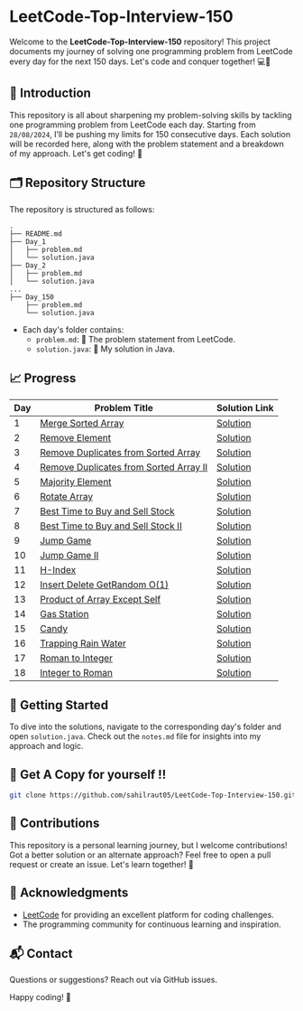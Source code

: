 # LeetCode-Top-Interview-150

<!-- ![LeetCode-Top-Interview-150](https://github.com/user-attachments/assets/ead9f6ea-047f-4260-855a-6a83290552d8) -->


Welcome to the **LeetCode-Top-Interview-150** repository! This project documents my journey of solving one programming problem from LeetCode every day for the next 150 days. Let's code and conquer together! 💻💪

## 🌟 Introduction

This repository is all about sharpening my problem-solving skills by tackling one programming problem from LeetCode each day. Starting from `28/08/2024`, I’ll be pushing my limits for 150 consecutive days. Each solution will be recorded here, along with the problem statement and a breakdown of my approach. Let's get coding! 🚀

## 🗂️ Repository Structure

The repository is structured as follows:

```
.
├── README.md
├── Day_1
│   ├── problem.md
│   └── solution.java
├── Day_2
│   ├── problem.md
│   └── solution.java
...
├── Day_150
    ├── problem.md
    └── solution.java
```

- Each day's folder contains:
    - `problem.md`: 📜 The problem statement from LeetCode.
    - `solution.java`: 💾 My solution in Java.

## 📈 Progress


| Day | Problem Title | Solution Link |
|-----|---------------|---------------|
| 1 | [Merge Sorted Array](001.LeetCode@88_Merge_Sorted_Array/001.LeetCode@88_Merge_Sorted_Array.md) | [Solution](001.LeetCode@88_Merge_Sorted_Array/001.LeetCode@88_Merge_Sorted_Array.java) |
| 2 | [Remove Element](002.LeetCode@27_Remove_Element/002.LeetCode@27_Remove_Element.md) | [Solution](002.LeetCode@27_Remove_Element/002.LeetCode@27_Remove_Element.java) |
| 3 | [Remove Duplicates from Sorted Array](003.LeetCode@26_Remove_Duplicates_from_Sorted_Array/003.LeetCode@26_Remove_Duplicates_from_Sorted_Array.md) | [Solution](003.LeetCode@26_Remove_Duplicates_from_Sorted_Array/003.LeetCode@26_Remove_Duplicates_from_Sorted_Array.java) |
| 4 | [Remove Duplicates from Sorted Array II](004.LeetCode@80_Remove_Duplicates_from_Sorted_Array_II/004.LeetCode@80_Remove_Duplicates_from_Sorted_Array_II.md) | [Solution](004.LeetCode@80_Remove_Duplicates_from_Sorted_Array_II/004.LeetCode@80_Remove_Duplicates_from_Sorted_Array_II.java) |
| 5 | [Majority Element](005.LeetCode@169_Majority_Element/005.LeetCode@169_Majority_Element.md) | [Solution](005.LeetCode@169_Majority_Element/005.LeetCode@169_Majority_Element.java) |
| 6 | [Rotate Array](006.LeetCode@189_Rotate_Array/006.LeetCode@189_Rotate_Array.md) | [Solution](006.LeetCode@189_Rotate_Array/006.LeetCode@189_Rotate_Array.java) |
| 7 | [Best Time to Buy and Sell Stock](007.LeetCode@121_Best_Time_to_Buy_and_Sell_Stock/007.LeetCode@121_Best_Time_to_Buy_and_Sell_Stock.md) | [Solution](007.LeetCode@121_Best_Time_to_Buy_and_Sell_Stock/007.LeetCode@121_Best_Time_to_Buy_and_Sell_Stock.java) |
| 8 | [Best Time to Buy and Sell Stock II](008.LeetCode@122_Best_Time_to_Buy_and_Sell_Stock_II/008.LeetCode@122_Best_Time_to_Buy_and_Sell_Stock_II.md) | [Solution](008.LeetCode@122_Best_Time_to_Buy_and_Sell_Stock_II/008.LeetCode@122_Best_Time_to_Buy_and_Sell_Stock_II.java) |
| 9 | [Jump Game](009.LeetCode@55_Jump_Game/009.LeetCode@55_Jump_Game.md) | [Solution](009.LeetCode@55_Jump_Game/009.LeetCode@55_Jump_Game.java) |
| 10 | [Jump Game II](010.LeetCode@45_Jump_Game_II/010.LeetCode@45_Jump_Game_II.md) | [Solution](010.LeetCode@45_Jump_Game_II/010.LeetCode@45_Jump_Game_II.java) |
| 11 | [H-Index](011.LeetCode@274_H-Index/011.LeetCode@274_H-Index.md) | [Solution](011.LeetCode@274_H-Index/011.LeetCode@274_H-Index.java) |
| 12 | [Insert Delete GetRandom O(1)](012.LeetCode@380_Insert_Delete_GetRandom_O(1)/012.LeetCode@380_Insert_Delete_GetRandom_O(1).md) | [Solution](012.LeetCode@380_Insert_Delete_GetRandom_O(1)/012.LeetCode@380_Insert_Delete_GetRandom_O(1).java) |
| 13 | [Product of Array Except Self](013.LeetCode@238_Product_of_Array_Except_Self/013.LeetCode@238_Product_of_Array_Except_Self.md) | [Solution](013.LeetCode@238_Product_of_Array_Except_Self/013.LeetCode@238_Product_of_Array_Except_Self.java) |
| 14 | [Gas Station](014.LeetCode@134_Gas_Station/014.LeetCode@134_Gas_Station.md) | [Solution](014.LeetCode@134_Gas_Station/014.LeetCode@134_Gas_Station.java) |
| 15 | [Candy](015.LeetCode@135_Candy/015.LeetCode@135_Candy.md) | [Solution](015.LeetCode@135_Candy/015.LeetCode@135_Candy.java) |
| 16 | [Trapping Rain Water](016.LeetCode@42_Trapping_Rain_Water/016.LeetCode@42_Trapping_Rain_Water.md) | [Solution](016.LeetCode@42_Trapping_Rain_Water/016.LeetCode@42_Trapping_Rain_Water.java) |
| 17 | [Roman to Integer](017.LeetCode@13_Roman_to_Integer/017.LeetCode@13_Roman_to_Integer.md) | [Solution](017.LeetCode@13_Roman_to_Integer/017.LeetCode@13_Roman_to_Integer.java) |
| 18 | [Integer to Roman](018.LeetCode@12_Integer_to_Roman/018.LeetCode@12_Integer_to_Roman.md) | [Solution](018.LeetCode@12_Integer_to_Roman/018.LeetCode@12_Integer_to_Roman.java) |
















## 🚀 Getting Started

To dive into the solutions, navigate to the corresponding day's folder and open `solution.java`. Check out the `notes.md` file for insights into my approach and logic.

## 🔗 Get A Copy for yourself !!

```bash
git clone https://github.com/sahilraut05/LeetCode-Top-Interview-150.git
```

## 🤝 Contributions

This repository is a personal learning journey, but I welcome contributions! Got a better solution or an alternate approach? Feel free to open a pull request or create an issue. Let's learn together! 🌟

## 🙏 Acknowledgments

- [LeetCode](https://leetcode.com/) for providing an excellent platform for coding challenges.
- The programming community for continuous learning and inspiration.

## 📬 Contact

Questions or suggestions? Reach out via GitHub issues.

Happy coding! 🎉